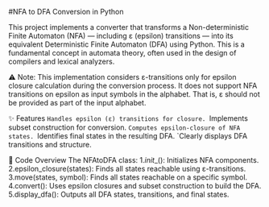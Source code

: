 #NFA to DFA Conversion in Python

This project implements a converter that transforms a Non-deterministic Finite Automaton (NFA) — including ε (epsilon) transitions — into its equivalent Deterministic Finite Automaton (DFA) using Python. This is a fundamental concept in automata theory, often used in the design of compilers and lexical analyzers.

⚠️ Note: This implementation considers ε-transitions only for epsilon closure calculation during the conversion process.
It does not support NFA transitions on epsilon as input symbols in the alphabet. That is, ε should not be provided as part of the input alphabet.

✨ Features
`Handles epsilon (ε) transitions for closure.
`Implements subset construction for conversion.
`Computes epsilon-closure of NFA states.
`Identifies final states in the resulting DFA.
`Clearly displays DFA transitions and structure.

🧠 Code Overview
The NFAtoDFA class:
1._init__(): Initializes NFA components.
2.epsilon_closure(states): Finds all states reachable using ε-transitions.
3.move(states, symbol): Finds all states reachable on a specific symbol.
4.convert(): Uses epsilon closures and subset construction to build the DFA.
5.display_dfa(): Outputs all DFA states, transitions, and final states.






